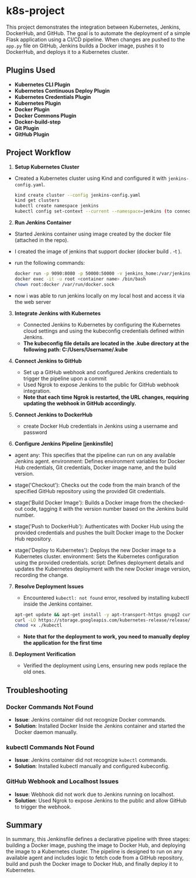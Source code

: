 # k8s-project
This project demonstrates the integration between Kubernetes, Jenkins, DockerHub, and GitHub. The goal is to automate the deployment of a simple Flask application using a CI/CD pipeline. When changes are pushed to the `app.py` file on GitHub, Jenkins builds a Docker image, pushes it to DockerHub, and deploys it to a Kubernetes cluster.

## Plugins Used
- **Kubernetes CLI Plugin**
- **Kubernetes Continuous Deploy Plugin**
- **Kubernetes Credentials Plugin**
- **Kubernetes Plugin**
- **Docker Plugin**
- **Docker Commons Plugin**
- **Docker-build-step**
- **Git Plugin**
- **GitHub Plugin**


## Project Workflow
1. **Setup Kubernetes Cluster**
  - Created a Kubernetes cluster using Kind and configured it with `jenkins-config.yaml`.
    
    ```sh
    kind create cluster --config jenkins-config.yaml
    kind get clusters
    kubectl create namespace jenkins
    kubectl config set-context --current --namespace=jenkins (to connect the namespace to the cluster)
    ```
    
2. **Run Jenkins Container**
  - Started Jenkins container using image created by the docker file (attached in the repo).
  - I created the image of jenkins that support docker (docker build . -t <imagename>). 
  - run the following commands: 
    
    ```sh
    docker run -p 9090:8080 -p 50000:50000 -v jenkins_home:/var/jenkins_home -v /var/run/docker.sock:/var/run/docker.sock <imagename> 
    docker exec -it -u root <container name> /bin/bash
    chown root:docker /var/run/docker.sock
    ```
    
  - now i was able to run jenkins locally on my local host and access it via the web server


3. **Integrate Jenkins with Kubernetes**
    - Connected Jenkins to Kubernetes by configuring the Kubernetes cloud settings and using the kubeconfig credentials defined within Jenkins.
    - **The kubeconfig file details are located in the .kube directory at the following path: C:/Users/Username/.kube**


4. **Connect Jenkins to GitHub**
    - Set up a GitHub webhook and configured Jenkins credentials to trigger the pipeline upon a commit 
    - Used Ngrok to expose Jenkins to the public for GitHub webhook integration.
    - **Note that each time Ngrok is restarted, the URL changes, requiring updating the webhook in GitHub accordingly.**


5. **Connect Jenkins to DockerHub**
    - create Docker Hub credentials in Jenkins using a username and password


6. **Configure Jenkins Pipeline [jenkinsfile]**
  - agent any: This specifies that the pipeline can run on any available Jenkins agent.
    environment: Defines environment variables for Docker Hub credentials, Git credentials, Docker image name, and the build version.

  - stage('Checkout'): Checks out the code from the main branch of the specified GitHub repository using the provided Git credentials.

  - stage('Build Docker Image'): Builds a Docker image from the checked-out code, tagging it with the version number based on the Jenkins build number. 

  - stage('Push to DockerHub'): Authenticates with Docker Hub using the provided credentials and pushes the built Docker image to the Docker Hub repository.

  - stage('Deploy to Kubernetes'): Deploys the new Docker image to a Kubernetes cluster.
    environment: Sets the Kubernetes configuration using the provided credentials.
    script: Defines deployment details and updates the Kubernetes deployment with the new Docker image version, recording the change.

7. **Resolve Deployment Issues**
    - Encountered `kubectl: not found` error, resolved by installing kubectl inside the Jenkins container.
    ```sh
    apt-get update && apt-get install -y apt-transport-https gnupg2 curl
    curl -LO https://storage.googleapis.com/kubernetes-release/release/$(curl -s https://storage.googleapis.com/kubernetes-release/release/stable.txt)/bin/linux/amd64/kubectl
    chmod +x ./kubectl
    ```
     - **Note that for the deployment to work, you need to manually deploy the application for the first time**

8. **Deployment Verification**
    - Verified the deployment using Lens, ensuring new pods replace the old ones.

## Troubleshooting

### Docker Commands Not Found
- **Issue**: Jenkins container did not recognize Docker commands.
- **Solution**: Installed Docker Inside the Jenkins container and started the Docker daemon manually.

### kubectl Commands Not Found
- **Issue**: Jenkins container did not recognize `kubectl` commands.
- **Solution**: Installed kubectl manually and configured kubeconfig.

### GitHub Webhook and Localhost Issues
- **Issue**: Webhook did not work due to Jenkins running on localhost.
- **Solution**: Used Ngrok to expose Jenkins to the public and allow GitHub to trigger the webhook.

## Summary
In summary, this Jenkinsfile defines a declarative pipeline with three stages: building a Docker image, pushing the image to Docker Hub, and deploying the image to a Kubernetes cluster. The pipeline is designed to run on any available agent and includes logic to fetch code from a GitHub repository, build and push the Docker image to Docker Hub, and finally deploy it to Kubernetes.